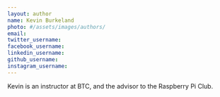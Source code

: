 ```yaml
---
layout: author
name: Kevin Burkeland
photo: #/assets/images/authors/
email:
twitter_username:
facebook_username:
linkedin_username:
github_username:
instagram_username:
---
```


Kevin is an instructor at BTC, and the advisor to the Raspberry Pi Club.